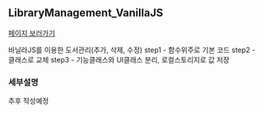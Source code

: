 ## LibraryManagement_VanillaJS

[페이지 보러가기](https://honeypunch97.github.io/Toy-Project/Vanilla-JS/LibraryManagement_VanillaJS/)

바닐라JS를 이용한 도서관리(추가, 삭제, 수정)
step1 - 함수위주로 기본 코드
step2 - 클래스로 교체
step3 - 기능클래스와 UI클래스 분리, 로컬스토리지로 값 저장

### 세부설명

추후 작성예정
